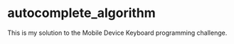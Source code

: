 # autocomplete_algorithm

This is my solution to the Mobile Device Keyboard programming challenge.

